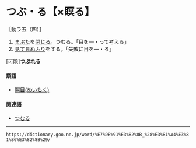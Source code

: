 # つぶ・る【×瞑る】

［動ラ五（四）］
1.  [まぶた](まぶた（瞼／目蓋）)を[閉じる](閉じる（とじる）)。つむる。「目を―・って考える」
2.  [見て見ぬふり](みてみぬふり（見て見ぬ振り）)をする。「失敗に目を―・る」
    

\[可能\]**つぶれる**

#### 類語

-   [瞑目(めいもく)](https://dictionary.goo.ne.jp/word/%E7%9E%91%E7%9B%AE/#jn-216861)

#### 関連語

-   [つむる](https://dictionary.goo.ne.jp/word/%E7%9E%91%E3%82%8B_%28%E3%81%A4%E3%82%80%E3%82%8B%29/#jn-148290)

---
`https://dictionary.goo.ne.jp/word/%E7%9E%91%E3%82%8B_%28%E3%81%A4%E3%81%B6%E3%82%8B%29/`
